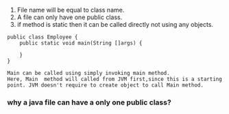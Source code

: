 1. File name will be equal to class name.
2. A file can only have one public class.
3. if method is static then it can be called directly not using any objects.
```
public class Employee {
    public static void main(String []args) {
        
    }
}

Main can be called using simply invoking main method.
Here, Main  method will called from JVM first,since this is a starting point. JVM doesn't require to create object to call Main method.
```

### why a java file can have a only one public class?
